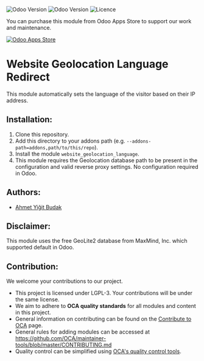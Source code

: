
![Odoo Version](https://img.shields.io/badge/maturity-production/stable-green)  ![Odoo Version](https://img.shields.io/badge/odoo_version-16.0-blue)  ![Licence](https://img.shields.io/badge/licence-LGPL--3-lightgrey) 

You can purchase this module from Odoo Apps Store to support our work and maintenance.

[![Odoo Apps Store](https://img.shields.io/badge/Odoo%20Apps%20Store-714b67?style=for-the-badge)](https://apps.odoo.com/apps/modules/16.0/website_geolocation_language/)

# Website Geolocation Language Redirect

This module automatically sets the language of the visitor based on their IP address.

## Installation:

1. Clone this repository.
2. Add this directory to your addons path (e.g. `--addons-path=addons,path/to/this/repo`).
3. Install the module `website_geolocation_language`.
4. This module requires the Geolocation database path to be present in the configuration and valid reverse proxy settings. No configuration required in Odoo.

## Authors:

- [Ahmet Yiğit Budak](https://github.com/yibudak)

## Disclaimer:
This module uses the free GeoLite2 database from MaxMind, Inc. which supported default in Odoo. 

## Contribution:

We welcome your contributions to our project.

- This project is licensed under LGPL-3. Your contributions will be under the same license.
- We aim to adhere to **OCA quality standards** for all modules and content in this project.
- General information on contributing can be found on the [Contribute to OCA](https://odoo-community.org/page/Contribute) page.
- General rules for adding modules can be accessed at https://github.com/OCA/maintainer-tools/blob/master/CONTRIBUTING.md
- Quality control can be simplified using [OCA's quality control tools](https://github.com/OCA/maintainer-quality-tools).
